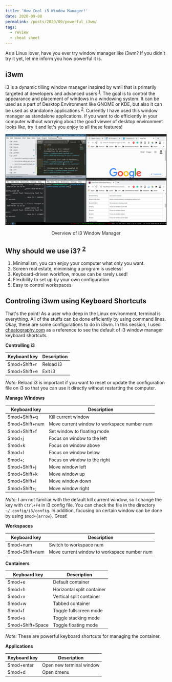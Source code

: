 ```yaml
---
title: 'How Cool i3 Window Manager!'
date: 2020-09-08
permalink: /posts/2020/09/powerful_i3wm/
tags:
  - review
  - cheat sheet
---
```


As a Linux lover, have you ever try window manager like i3wm? If you didn't try it yet, let me inform you how powerful it is.

i3wm
------
i3 is a dynamic tilling window manager inspired by wmii that is primarily targeted at developers and advanced users <sup>[1](https://wiki.archlinux.org/index.php/I3)</sup>. The goal is to control the appearance and placement of windows in a windowing system. It can be used as a part of Desktop Environment like GNOME or KDE, but also it can be used as standalone applications <sup>[2](https://opensource.com/article/18/8/i3-tiling-window-manager)</sup>. Currently I have used this window manager as standalone applications. If you want to do efficiently in your computer without worrying about the good viewer of desktop environment looks like, try it and let's you enjoy to all these features!

![Overview of i3 Window Manager](/images/i3wm.png "Overview of i3 Window Manager")

<center>Overview of i3 Window Manager</center>


Why should we use i3? <sup>[2](https://opensource.com/article/18/8/i3-tiling-window-manager)</sup>
------
1. Minimalism, you can enjoy your computer what only you want.
1. Screen real estate, minimising a program is useless!
1. Keyboard-driven workflow, mouse can be rarely used!
1. Flexibility to set up by your own configuration
1. Easy to control workspaces


Controling i3wm using Keyboard Shortcuts
------
That's the point! As a user who deep in the Linux environment, terminal is everything. All of the stuffs can be done efficiently by using command lines. Okay, these are some configurations to do in i3wm. In this session, I used [cheatography.com](https://cheatography.com/davechild/cheat-sheets/i3-window-manager/) as a reference to see the default of i3 window manager keyboard shortcuts.

**Controlling i3**

Keyboard key | Description
--- | ---
$mod+Shift+r | Reload i3
$mod+Shift+e | Exit i3

*Note:* Reload i3 is important if you want to reset or update the configuration file on i3 so that you can use it directly without restarting the computer.

**Manage Windows**

Keyboard key | Description
--- | ---
$mod+Shift+q | Kill current window
$mod+Shift+num | Move current window to workspace number num
$mod+Shift+f | Set window to floating mode
$mod+j | Focus on window to the left
$mod+k | Focus on window above
$mod+l | Focus on window below
$mod+; | Focus on window to the right
$mod+Shift+j | Move window left
$mod+Shift+k | Move window up
$mod+Shift+l | Move window down
$mod+Shift+; | Move window right

*Note:* I am not familiar with the default kill current window, so I change the key with `Ctrl+F4` in i3 config file. You can check the file in the directory `~/.config/i3/config`. In addition, focusing on certain window can be done by using `$mod+{arrow}`. Great!

**Workspaces**

Keyboard key | Description
--- | ---
$mod+num | Switch to workspace num
$mod+Shift+num | Move current window to workspace number num

**Containers**

Keyboard key | Description
--- | ---
$mod+e | Default container
$mod+h | Horizontal split container
$mod+v | Vertical split container
$mod+w | Tabbed container
$mod+f | Toggle fullscreen mode
$mod+s | Toggle stacking mode
$mod+S­hif­t+Space | Toggle floating mode

*Note:* These are powerful keyboard shortcuts for managing the container.

**Applications**

Keyboard key | Description
--- | ---
$mod+enter | Open new terminal window
$mod+d | Open dmenu